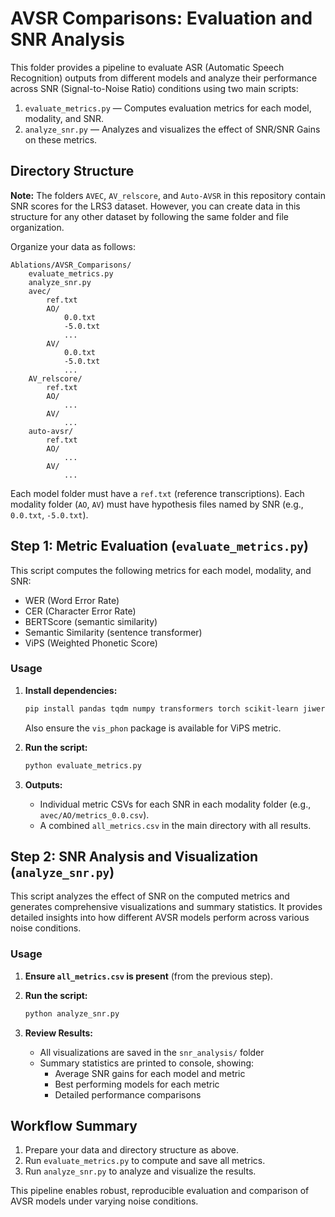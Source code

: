 
# AVSR Comparisons: Evaluation and SNR Analysis

This folder provides a pipeline to evaluate ASR (Automatic Speech Recognition) outputs from different models and analyze their performance across SNR (Signal-to-Noise Ratio) conditions using two main scripts:

1. `evaluate_metrics.py` — Computes evaluation metrics for each model, modality, and SNR.
2. `analyze_snr.py` — Analyzes and visualizes the effect of SNR/SNR Gains on these metrics.

## Directory Structure


**Note:** The folders `AVEC`, `AV_relscore`, and `Auto-AVSR` in this repository contain SNR scores for the LRS3 dataset. However, you can create data in this structure for any other dataset by following the same folder and file organization.

Organize your data as follows:

```
Ablations/AVSR_Comparisons/
    evaluate_metrics.py
    analyze_snr.py
    avec/
        ref.txt
        AO/
            0.0.txt
            -5.0.txt
            ...
        AV/
            0.0.txt
            -5.0.txt
            ...
    AV_relscore/
        ref.txt
        AO/
            ...
        AV/
            ...
    auto-avsr/
        ref.txt
        AO/
            ...
        AV/
            ...
```

Each model folder must have a `ref.txt` (reference transcriptions). Each modality folder (`AO`, `AV`) must have hypothesis files named by SNR (e.g., `0.0.txt`, `-5.0.txt`).

## Step 1: Metric Evaluation (`evaluate_metrics.py`)

This script computes the following metrics for each model, modality, and SNR:
- WER (Word Error Rate)
- CER (Character Error Rate)
- BERTScore (semantic similarity)
- Semantic Similarity (sentence transformer)
- ViPS (Weighted Phonetic Score)

### Usage
1. **Install dependencies:**
   ```bash
   pip install pandas tqdm numpy transformers torch scikit-learn jiwer sentence-transformers
   ```
   Also ensure the `vis_phon` package is available for ViPS metric.

2. **Run the script:**
   ```bash
   python evaluate_metrics.py
   ```

3. **Outputs:**
   - Individual metric CSVs for each SNR in each modality folder (e.g., `avec/AO/metrics_0.0.csv`).
   - A combined `all_metrics.csv` in the main directory with all results.

## Step 2: SNR Analysis and Visualization (`analyze_snr.py`)

This script analyzes the effect of SNR on the computed metrics and generates comprehensive visualizations and summary statistics. It provides detailed insights into how different AVSR models perform across various noise conditions.

### Usage
1. **Ensure `all_metrics.csv` is present** (from the previous step).
2. **Run the script:**
   ```bash
   python analyze_snr.py
   ```

3. **Review Results:**
   - All visualizations are saved in the `snr_analysis/` folder
   - Summary statistics are printed to console, showing:
     - Average SNR gains for each model and metric
     - Best performing models for each metric
     - Detailed performance comparisons

## Workflow Summary

1. Prepare your data and directory structure as above.
2. Run `evaluate_metrics.py` to compute and save all metrics.
3. Run `analyze_snr.py` to analyze and visualize the results.

This pipeline enables robust, reproducible evaluation and comparison of AVSR models under varying noise conditions.

